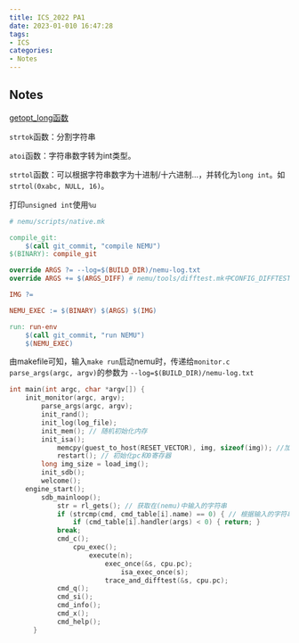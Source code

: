 ```yaml
---
title: ICS_2022 PA1
date: 2023-01-010 16:47:28
tags:
- ICS
categories:
- Notes
---
```


## Notes
[getopt_long函数](https://www.jianshu.com/p/ae4ae0ef57bc)

`strtok`函数：分割字符串

`atoi`函数：字符串数字转为int类型。

`strtol`函数：可以根据字符串数字为十进制/十六进制...，并转化为`long int`。如`strtol(0xabc, NULL, 16)`。

打印`unsigned int`使用`%u`

```makefile
# nemu/scripts/native.mk

compile_git:
	$(call git_commit, "compile NEMU")
$(BINARY): compile_git

override ARGS ?= --log=$(BUILD_DIR)/nemu-log.txt
override ARGS += $(ARGS_DIFF) # nemu/tools/difftest.mk中CONFIG_DIFFTEST未定义，所以ARGS_DIFF不存在

IMG ?=

NEMU_EXEC := $(BINARY) $(ARGS) $(IMG)

run: run-env
	$(call git_commit, "run NEMU")
	$(NEMU_EXEC)

```

由makefile可知，输入`make run`启动nemu时，传递给`monitor.c parse_args(argc, argv)`的参数为
`--log=$(BUILD_DIR)/nemu-log.txt`

```c
int main(int argc, char *argv[]) {
    init_monitor(argc, argv);
		parse_args(argc, argv);
  		init_rand();
  		init_log(log_file);
  		init_mem(); // 随机初始化内存
		init_isa();
			memcpy(guest_to_host(RESET_VECTOR), img, sizeof(img)); //加载内置客户程序
			restart(); // 初始化pc和0寄存器
  		long img_size = load_img();
		init_sdb();
		welcome();
  	engine_start();
 		sdb_mainloop();
  			str = rl_gets(); // 获取在(nemu)中输入的字符串
			if (strcmp(cmd, cmd_table[i].name) == 0) { // 根据输入的字符串调用不同的handler函数
				if (cmd_table[i].handler(args) < 0) { return; }
			break;
			cmd_c();
				cpu_exec();
					execute(n);
						exec_once(&s, cpu.pc);
							isa_exec_once(s);
						trace_and_difftest(&s, cpu.pc);
			cmd_q();
			cmd_si();
			cmd_info();
			cmd_x();
			cmd_help();
      }
```
